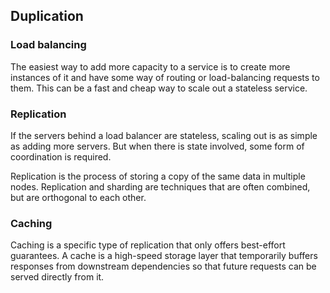 ## Duplication

### Load balancing

The easiest way to add more capacity to a service is to create more instances of it and have some way of routing or load-balancing requests to them. This can be a fast and cheap way to scale out a stateless service.

### Replication

If the servers behind a load balancer are stateless, scaling out is as simple as adding more servers. But when there is state involved, some form of coordination is required.

Replication is the process of storing a copy of the same data in multiple nodes. Replication and sharding are techniques that are often combined, but are orthogonal to each other.

### Caching

Caching is a specific type of replication that only offers best-effort guarantees. A cache is a high-speed storage layer that temporarily buffers responses from downstream dependencies so that future requests can be served directly from it.
